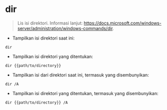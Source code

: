 # dir

> Lis isi direktori.
> Informasi lanjut: <https://docs.microsoft.com/windows-server/administration/windows-commands/dir>.

- Tampilkan isi direktori saat ini:

`dir`

- Tampilkan isi direktori yang ditentukan:

`dir {{path/to/directory}}`

- Tampilkan isi dari direktori saat ini, termasuk yang disembunyikan:

`dir /A`

- Tampilkan isi direktori yang ditentukan, termasuk yang disembunyikan:

`dir {{path/to/directory}} /A`
